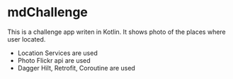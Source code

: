 # mdChallenge

This is a challenge app writen in Kotlin. 
It shows photo of the places where user located. 
- Location Services are used
- Photo Flickr api are used
- Dagger Hilt, Retrofit, Coroutine are used
